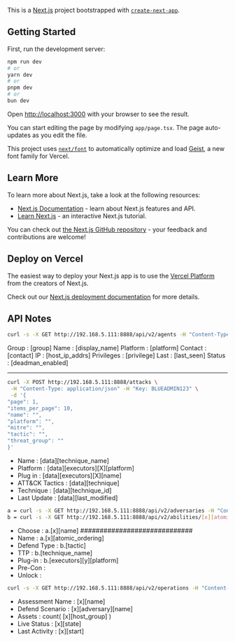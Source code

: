 This is a [Next.js](https://nextjs.org) project bootstrapped with [`create-next-app`](https://nextjs.org/docs/app/api-reference/cli/create-next-app).

## Getting Started

First, run the development server:

```bash
npm run dev
# or
yarn dev
# or
pnpm dev
# or
bun dev
```

Open [http://localhost:3000](http://localhost:3000) with your browser to see the result.

You can start editing the page by modifying `app/page.tsx`. The page auto-updates as you edit the file.

This project uses [`next/font`](https://nextjs.org/docs/app/building-your-application/optimizing/fonts) to automatically optimize and load [Geist](https://vercel.com/font), a new font family for Vercel.

## Learn More

To learn more about Next.js, take a look at the following resources:

- [Next.js Documentation](https://nextjs.org/docs) - learn about Next.js features and API.
- [Learn Next.js](https://nextjs.org/learn) - an interactive Next.js tutorial.

You can check out [the Next.js GitHub repository](https://github.com/vercel/next.js) - your feedback and contributions are welcome!

## Deploy on Vercel

The easiest way to deploy your Next.js app is to use the [Vercel Platform](https://vercel.com/new?utm_medium=default-template&filter=next.js&utm_source=create-next-app&utm_campaign=create-next-app-readme) from the creators of Next.js.

Check out our [Next.js deployment documentation](https://nextjs.org/docs/app/building-your-application/deploying) for more details.

## API Notes

```bash
curl -s -X GET http://192.168.5.111:8888/api/v2/agents -H "Content-Type: application/json" -H "Key: BLUEADMIN123"
```

Group : [group]
Name : [display_name]
Platform : [platform]
Contact : [contact]
IP : [host_ip_addrs]
Privileges : [privilege]
Last : [last_seen]
Status : [deadman_enabled]

---

```bash
curl -X POST http://192.168.5.111:8888/attacks \
 -H "Content-Type: application/json" -H "Key: BLUEADMIN123" \
 -d '{
"page": 1,
"items_per_page": 10,
"name": "",
"platform": "",
"mitre": "",
"tactic": "",
"threat_group": ""
}'
```

- Name : [data][technique_name]
- Platform : [data][executors][X][platform]
- Plug in : [data][executors][X][name]
- ATT&CK Tactics : [data][technique]
- Technique : [data][technique_id]
- Last Update : [data][last_modified]

```bash
a = curl -s -X GET http://192.168.5.111:8888/api/v2/adversaries -H "Content-Type: application/json" -H "Key: BLUEADMIN123"
b = curl -s -X GET http://192.168.5.111:8888/api/v2/abilities/[x][atomic_ordering] -H "Content-Type: application/json" -H "Key: BLUEADMIN123"
```

- Choose : a.[x][name]
  #############################
- Name : a.[x][atomic_ordering]
- Defend Type : b.[tactic]
- TTP : b.[technique_name]
- Plug-in : b.[executors][y][platform]
- Pre-Con :
- Unlock :

```bash
curl -s -X GET http://192.168.5.111:8888/api/v2/operations -H "Content-Type: application/json" -H "Key: BLUEADMIN123"
```

- Assessment Name : [x][name]
- Defend Scenario : [x][adversary][name]
- Assets : count( [x][host_group] )
- Live Status : [x][state]
- Last Activity : [x][start]
